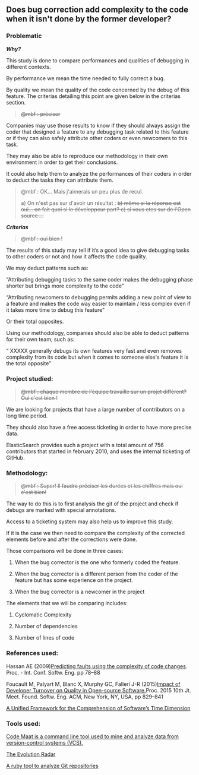 ## Does bug correction add complexity to the code when it isn't done by the former developer?

### Problematic

_**Why?**_

This study is done to compare performances and qualities of debugging in different contexts.

By performance we mean the time needed to fully correct a bug.

By quality we mean the quality of the code concerned by the debug of this feature. The criterias detailing this point are given below in the criterias section.

> ~~@mbf : préciser~~

Companies may use those results to know if they should always assign the coder that designed a feature to any debugging task related to this feature or if they can also safely attribute other coders or even newcomers to this task.

They may also be able to reproduce our methodology in their own environment in order to get their conclusions.

It could also help them to analyze the performances of their coders in order to deduct the tasks they can attribute them.

> @mbf : OK... Mais j'aimerais un peu plus de recul.
>
> a\) On n'est pas sur d'avoir un résultat : ~~b\) même si la réponse est oui... on fait quoi si le développeur part? c\) si vous etes sur de l'Open source ...~~

_**Criterias**_

> ~~@mbf : oui bien !~~

The results of this study may tell if it’s a good idea to give debugging tasks to other coders or not and how it affects the code quality.

We may deduct patterns such as:

“Attributing debugging tasks to the same coder makes the debugging phase shorter but brings more complexity to the code”

“Attributing newcomers to debugging permits adding a new point of view to a feature and makes the code way easier to maintain / less complex even if it takes more time to debug this feature”

Or their total opposites.

Using our methodology, companies should also be able to deduct patterns for their own team, such as:

“ XXXXX generally debugs its own features very fast and even removes complexity from its code but when it comes to someone else's feature it is the total opposite”

### Project studied:

> ~~@mbf : chaque membre de l'équipe travaille sur un projet différent? Oui c'est bien !~~

We are looking for projects that have a large number of contributors on a long time period.

They should also have a free access ticketing in order to have more precise data.

ElasticSearch provides such a project with a total amount of 756 contributors that started in february 2010, and uses the internal ticketing of GitHub. 

### Methodology:

> ~~@mbf : Super! Il faudra préciser les durées et les chiffres mais oui c'est bien!~~

The way to do this is to first analysis the git of the project and check if debugs are marked with special annotations.

Access to a ticketing system may also help us to improve this study.

If it is the case we then need to compare the complexity of the corrected elements before and after the corrections were done.

Those comparisons will be done in three cases:

1. When the bug corrector is the one who formerly coded the feature.

2. When the bug corrector is a different person from the coder of the feature but has some experience on the project.

3. When the bug corrector is a newcomer in the project

The elements that we will be comparing includes:

1. Cyclomatic Complexity

2. Number of dependencies

3. Number of lines of code

### References used:

Hassan AE \(2009\)[Predicting faults using the complexity of code changes](https://www.researchgate.net/publication/221554415_Predicting_faults_using_the_complexity_of_code_changes). Proc. - Int. Conf. Softw. Eng. pp 78–88

Foucault M, Palyart M, Blanc X, Murphy GC, Falleri J-R \(2015\)[Impact of Developer Turnover on Quality in Open-source Software.](http://www.cs.ubc.ca/%7Empalyart/paper/2015_FSE_Impact_Turnover_Quality.pdf)Proc. 2015 10th Jt. Meet. Found. Softw. Eng. ACM, New York, NY, USA, pp 829–841

[A Unified Framework for the Comprehension of Software’s Time Dimension](https://papyrus.bib.umontreal.ca/xmlui/bitstream/handle/1866/11998/Benomar_Omar_2015_these.pdf?sequence=2&isAllowed=y)

### Tools used:

[Code Maat is a command line tool used to mine and analyze data from version-control systems \(VCS\).](https://github.com/adamtornhill/code-maat)

[The Evolution Radar](http://reveal.inf.usi.ch/web/dambros/tools/evoradar.php#)

[A ruby tool to analyze Git repositories](https://github.com/jrfaller/diggit)

